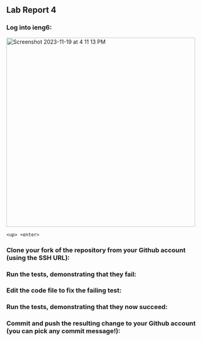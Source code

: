 ## Lab Report 4

### Log into ieng6: 
<img width="493" alt="Screenshot 2023-11-19 at 4 11 13 PM" src="https://github.com/jasmine-le29/cse15l-lab-reports/assets/116687332/a7d76a0c-72ce-48d0-9d78-92137ff17769">

`<up> <enter>`

### Clone your fork of the repository from your Github account (using the SSH URL): 

### Run the tests, demonstrating that they fail: 

### Edit the code file to fix the failing test:

### Run the tests, demonstrating that they now succeed:

### Commit and push the resulting change to your Github account (you can pick any commit message!):

